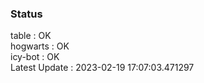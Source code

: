### Status


table : OK  
hogwarts : OK  
icy-bot : OK  
Latest Update : 2023-02-19 17:07:03.471297
